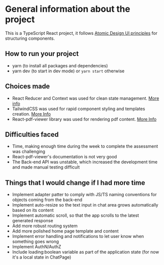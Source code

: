 # General information about the project

This is a TypeScript React project, it follows [Atomic Design UI principles](https://atomicdesign.bradfrost.com/chapter-2/) for structuring components.

## How to run your project

- yarn (to install all packages and dependencies)
- yarn dev (to start in dev mode) or `yarn start` otherwise

## Choices made

- React Reducer and Context was used for clean state management. [More info](https://react.dev/learn/scaling-up-with-reducer-and-context)
- TailwindCSS was used for rapid component styling and templates creation. [More Info](https://tailwindcss.com/)
- React-pdf-viewer library was used for rendering pdf content. [More Info](https://react-pdf-viewer.dev/)

## Difficulties faced

- Time, making enough time during the week to complete the assessment was challenging
- React-pdf-viewer's documentation is not very good
- The Back-end API was unstable, which increased the development time and made manual testing difficult

## Things that I would change if I had more time

- Implement adapter patter to comply with JS/TS naming conventions for objects coming from the back-end
- Implement auto-resize so the text input in chat area grows automatically based on its content
- Implement automatic scroll, so that the app scrolls to the latest generated response
- Add more robust routing system
- Add more polished home page template and content
- Implement error handling and notifications to let user know when something goes wrong
- Implement AuthN/AuthZ
- Include loading:boolean variable as part of the application state (for now it's a local state in ChatPage)

